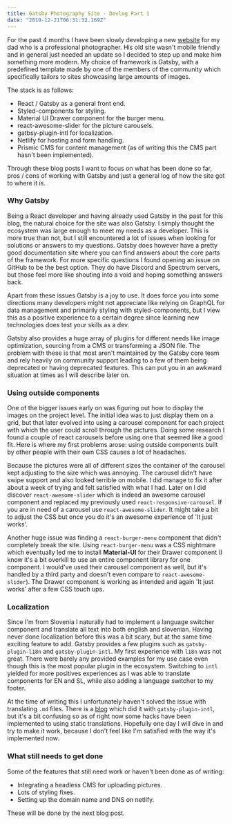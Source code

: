 ```yaml
---
title: Gatsby Photography Site - Devlog Part 1
date: "2019-12-21T06:31:32.169Z"
---
```


For the past 4 months I have been slowly developing a new [website](https://github.com/zasuh/SuhadolnikPhoto) for my dad who is a professional photographer. His old site wasn't mobile friendly and in general just needed an update so I decided to step up and make him something more modern. My choice of framework is Gatsby, with a predefined template made by one of the members of the community which specifically tailors to sites showcasing large amounts of images.

The stack is as follows:

- React / Gatsby as a general front end.
- Styled-components for styling.
- Material UI Drawer component for the burger menu.
- react-awesome-slider for the picture carousels.
- gatbsy-plugin-intl for localization.
- Netlify for hosting and form handling.
- Prismic CMS for content management (as of writing this the CMS part hasn't been implemented).

Through these blog posts I want to focus on what has been done so far, pros / cons of working with Gatsby and just a general log of how the site got to where it is.

### Why Gatsby

Being a React developer and having already used Gatsby in the past for this blog, the natural choice for the site was also Gatsby. I simply thought the ecosystem was large enough to meet my needs as a developer. This is more true than not, but I still encountered a lot of issues when looking for solutions or answers to my questions. Gatsby does however have a pretty good documentation site where you can find answers about the core parts of the framework. For more specific questions I found opening an issue on GitHub to be the best option. They do have Discord and Spectrum servers, but those feel more like shouting into a void and hoping something answers back.

Apart from these issues Gatsby is a joy to use. It does force you into some directions many developers might not appreciate like relying on GraphQL for data management and primarily styling with styled-components, but I view this as a positive experience to a certain degree since learning new technologies does test your skills as a dev.

Gatsby also provides a huge array of plugins for different needs like image optimization, sourcing from a CMS or transforming a JSON file. The problem with these is that most aren't maintained by the Gatsby core team and rely heavily on community support leading to a few of them being deprecated or having deprecated features. This can put you in an awkward situation at times as I will describe later on.

### Using outside components

One of the bigger issues early on was figuring out how to display the images on the project level. The initial idea was to just display them on a grid, but that later evolved into using a carousel component for each project with which the user could scroll through the pictures. Doing some research I found a couple of react carousels before using one that seemed like a good fit. Here is where my first problems arose: using outside components built by other people with their own CSS causes a lot of headaches.

Because the pictures were all of different sizes the container of the carousel kept adjusting to the size which was annoying. The carousel didn't have swipe support and also looked terrible on mobile. I did manage to fix it after about a week of trying and felt satisfied with what I had. Later on I did discover `react-awesome-slider` which is indeed an awesome carousel component and replaced my previously used `react-responsive-carousel`. If you are in need of a carousel use `react-awesome-slider`. It might take a bit to adjust the CSS but once you do it's an awesome experience of 'It just works'.

Another huge issue was finding a `react-burger-menu` component that didn't completely break the site. Using `react-burger-menu` was a CSS nightmare which eventually led me to install **Material-UI** for their Drawer component (I know it's a bit overkill to use an entire component library for one component. I would've used their carousel component as well, but it's handled by a third party and doesn't even compare to `react-awesome-slider`). The Drawer component is working as intended and again 'It just works' after a few CSS touch ups.

### Localization

Since I'm from Slovenia I naturally had to implement a language switcher component and translate all text into both english and slovenian. Having never done localization before this was a bit scary, but at the same time exciting feature to add. Gatsby provides a few plugins such as `gatsby-plugin-l18n` and `gatsby-plugin-intl`. My first experience with `l18n` was not great. There were barely any provided examples for my use case even though this is the most popular plugin in the ecosystem. Switching to `intl` yielded for more positives experiences as I was able to translate components for EN and SL, while also adding a language switcher to my footer.

At the time of writing this I unfortunately haven't solved the issue with translating `.md` files. There is a [blog](https://hiddentao.com/archives/2019/05/07/building-a-multilingual-static-site-with-gatsby) which did it with `gatsby-plugin-intl`, but it's a bit confusing so as of right now some hacks have been implemented to using static translations. Hopefully one day I will dive in and try to make it work, because I don't feel like I'm satisfied with the way it's implemented now.

### What still needs to get done

Some of the features that still need work or haven't been done as of writing:

- Integrating a headless CMS for uploading pictures.
- Lots of styling fixes.
- Setting up the domain name and DNS on netlify.

These will be done by the next blog post.
